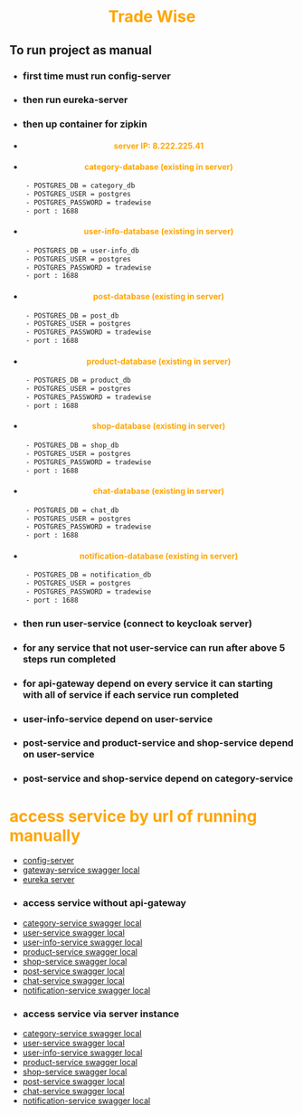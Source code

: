 <!-- <img width="200" src="themes/orderup-tower/login/assets/OrderUpLogo.png" alt="Material Bread logo"> -->

<h1 align="center">
  Trade Wise
</h1>


## To run project as manual

- ### first time must run config-server

- ### then run eureka-server
- ### then up container for zipkin

- #### server IP: 8.222.225.41
- ####  category-database (existing in server) 
```diff
    - POSTGRES_DB = category_db
    - POSTGRES_USER = postgres
    - POSTGRES_PASSWORD = tradewise
    - port : 1688
```

- ####  user-info-database (existing in server)  
```diff
    - POSTGRES_DB = user-info_db
    - POSTGRES_USER = postgres
    - POSTGRES_PASSWORD = tradewise
    - port : 1688
```

- ####  post-database (existing in server)  
```diff
    - POSTGRES_DB = post_db
    - POSTGRES_USER = postgres
    - POSTGRES_PASSWORD = tradewise
    - port : 1688
```
- ####  product-database (existing in server)  
```diff
    - POSTGRES_DB = product_db
    - POSTGRES_USER = postgres
    - POSTGRES_PASSWORD = tradewise
    - port : 1688
```
- ####  shop-database (existing in server)  
```diff
    - POSTGRES_DB = shop_db
    - POSTGRES_USER = postgres
    - POSTGRES_PASSWORD = tradewise
    - port : 1688
```
- ####  chat-database (existing in server)
```diff
    - POSTGRES_DB = chat_db
    - POSTGRES_USER = postgres
    - POSTGRES_PASSWORD = tradewise
    - port : 1688
```
- ####  notification-database (existing in server)
```diff
    - POSTGRES_DB = notification_db
    - POSTGRES_USER = postgres
    - POSTGRES_PASSWORD = tradewise
    - port : 1688
```
- ### then run user-service (connect to keycloak server)
- ### for any service that not user-service can run after above 5 steps run completed
- ### for api-gateway depend on every service it can starting with all of service if each service run completed


- ### user-info-service depend on user-service
- ### post-service and product-service and shop-service depend on user-service
- ### post-service and shop-service depend on category-service

<style>H1{color:Orange;}</style>
<style>H4{color:Orange;text-align: center}   </style>


 # access service by url of running  manually
 -  [config-server](http://localhost:8888) 
 -  [gateway-service swagger local](http://localhost:8080/webjars/swagger-ui/index.html) 
 -  [eureka server](http://localhost:8761) 
 - ### access service without api-gateway
 -  [category-service swagger local](http://localhost:8087/category-service/swagger-ui/index.html)
 -  [user-service swagger local](http://localhost:8081/user-service/swagger-ui/index.html)
 -  [user-info-service swagger local](http://localhost:8084/user-info-service/swagger-ui/index.html)
 -  [product-service swagger local](http://localhost:8089/product-service/swagger-ui/index.html)
 -  [shop-service swagger local](http://localhost:8088/shop-service/swagger-ui/index.html)
 -  [post-service swagger local](http://localhost:8083/post-service/swagger-ui/index.html) 
 -  [chat-service swagger local](http://localhost:8082/chat-service/swagger-ui/index.html) 
 -  [notification-service swagger local](http://localhost:8086/notification-service/swagger-ui/index.html) 
 - ### access service via server instance
 -  [category-service swagger local](http://8.222.225.41:8087/category-service/swagger-ui/index.html)
 -  [user-service swagger local](http://8.222.225.41:8081/user-service/swagger-ui/index.html)
 -  [user-info-service swagger local](http://8.222.225.41:8084/user-info-service/swagger-ui/index.html)
 -  [product-service swagger local](http://8.222.225.41:8089/product-service/swagger-ui/index.html)
 -  [shop-service swagger local](http://8.222.225.41:8088/shop-service/swagger-ui/index.html)
 -  [post-service swagger local](http://8.222.225.41:8083/post-service/swagger-ui/index.html)
 -  [chat-service swagger local](http://8.222.225.41:8082/chat-service/swagger-ui/index.html)
 -  [notification-service swagger local](http://8.222.225.41:8086/notification-service/swagger-ui/index.html) 


 

